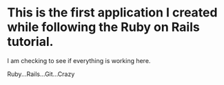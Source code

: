 # This is the first application I created while following the Ruby on Rails tutorial.

I am checking to see if everything is working here.

Ruby...Rails...Git...Crazy